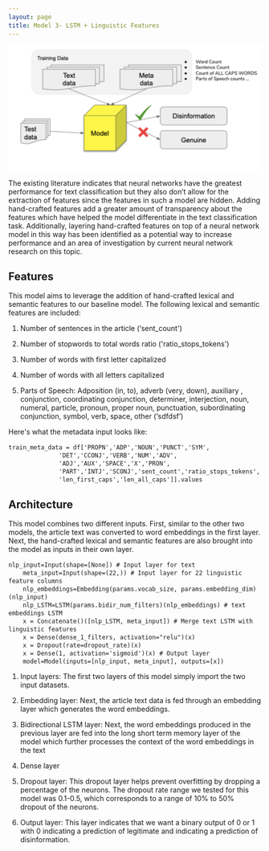 ```yaml
---
layout: page
title: Model 3- LSTM + Linguistic Features
---
```


![Model 3 Image](assets/img/model3.png)

The existing literature indicates that neural networks have the greatest performance for text classification but they also don’t allow for the extraction of features since the features in such a model are hidden. Adding hand-crafted features add a greater amount of transparency about the features which have helped the model differentiate in the text classification task. Additionally, layering hand-crafted features on top of a neural network model in this way has been identified as a potential way to increase performance and an area of investigation by current neural network research on this topic.

## Features

This model aims to leverage the addition of hand-crafted lexical and semantic features to our baseline model. The following lexical and semantic features are included: 

1. Number of sentences in the article (‘sent_count')

2. Number of stopwords to total words ratio ('ratio_stops_tokens')

3. Number of words with first letter capitalized

4. Number of words with all letters capitalized

5. Parts of Speech: Adposition (in, to), adverb (very, down), auxiliary , conjunction, coordinating conjunction, determiner, interjection, noun, numeral, particle, pronoun, proper noun, punctuation, subordinating conjunction, symbol, verb, space, other (‘sdfdsf’) 

Here's what the metadata input looks like: 

```
train_meta_data = df['PROPN','ADP','NOUN','PUNCT','SYM',
              'DET','CCONJ','VERB','NUM','ADV',
              'ADJ','AUX','SPACE','X','PRON',
              'PART','INTJ','SCONJ','sent_count','ratio_stops_tokens',
              'len_first_caps','len_all_caps']].values
```

## Architecture
    
This model combines two different inputs. First, similar to the other two models, the article text was converted to word embeddings in the first layer. Next, the hand-crafted lexical and semantic features are also brought into the model as inputs in their own layer. 

```
nlp_input=Input(shape=[None]) # Input layer for text
    meta_input=Input(shape=(22,)) # Input layer for 22 linguistic feature columns
    nlp_embeddings=Embedding(params.vocab_size, params.embedding_dim)(nlp_input)
    nlp_LSTM=LSTM(params.bidir_num_filters)(nlp_embeddings) # text embeddings LSTM
    x = Concatenate()([nlp_LSTM, meta_input]) # Merge text LSTM with linguistic features
    x = Dense(dense_1_filters, activation="relu")(x)
    x = Dropout(rate=dropout_rate)(x)
    x = Dense(1, activation='sigmoid')(x) # Output layer
    model=Model(inputs=[nlp_input, meta_input], outputs=[x])
```

1. Input layers:
  The first two layers of this model simply import the two input datasets.
  
2. Embedding layer:
 Next, the article text data is fed through an embedding layer which generates the word embeddings.
 
3. Bidirectional LSTM layer:
 Next, the word embeddings produced in the previous layer are fed into the long short term memory layer of the model which further processes the context of the word embeddings in the text
4. Dense layer
5. Dropout layer:
  This dropout layer helps prevent overfitting by dropping a percentage of the neurons. The dropout rate range we tested for this model was 0.1-0.5, which corresponds to a range of 10% to 50% dropout of the neurons. 
6. Output layer:
  This layer indicates that we want a binary output of 0 or 1 with 0 indicating a prediction of legitimate and
indicating a prediction of disinformation.


